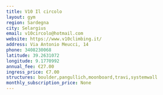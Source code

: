 ```yaml
---
title: V10 Il circolo
layout: gym
region: Sardegna
city: Selargius
email: v10circolo@hotmail.com
website: https://www.v10climbing.it/
address: Via Antonio Meucci, 14
phone: 3408230068
latitude: 39.2631072
longitude: 9.1770992
annual_fee: €27.00
ingress_price: €7.00
structures: boulder,pangullich,moonboard,travi,systemwall
monthly_subscription_price: None
---
```


